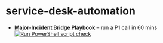 # service-desk-automation
- **[Major-Incident Bridge Playbook](MI-Bridge-Playbook.md)** – run a P1 call in 60 mins
[![Run PowerShell script check](https://github.com/vishjoshi2023/service-desk-automation/actions/workflows/main.yml/badge.svg)](https://github.com/vishjoshi2023/service-desk-automation/actions/workflows/main.yml)
